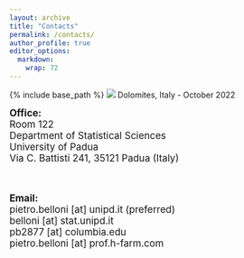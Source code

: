 ```yaml
---
layout: archive
title: "Contacts"
permalink: /contacts/
author_profile: true
editor_options: 
  markdown: 
    wrap: 72
---
```


{% include base_path %} <img src="/images/dolomites.jpeg"/> Dolomites,
Italy - October 2022

<font style="font-size:17px"> <b>Office:</b> <br> Room 122<br/>
Department of Statistical Sciences <br/> University of Padua<br/> Via C.
Battisti 241, 35121 Padua (Italy) <br/>

<br>

<font style="font-size:17px"> <b>Email:</b> <br> pietro.belloni [at]
unipd.it (preferred) <br/>
belloni [at] stat.unipd.it <br/> pb2877 [at] columbia.edu <br/> pietro.belloni [at] prof.h-farm.com <br/>
